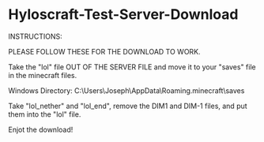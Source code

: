 # Hyloscraft-Test-Server-Download
INSTRUCTIONS:

PLEASE FOLLOW THESE FOR THE DOWNLOAD TO WORK.

Take the "lol" file OUT OF THE SERVER FILE and move it to your "saves" file in the minecraft files.

Windows Directory: C:\Users\Joseph\AppData\Roaming\.minecraft\saves

Take "lol_nether" and "lol_end", remove the DIM1 and DIM-1 files, and put them into the "lol" file.

Enjot the download!
